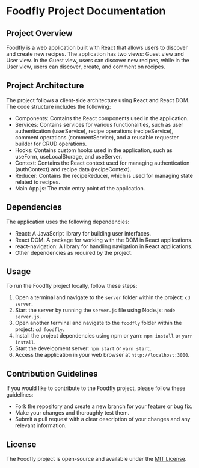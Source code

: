 # Foodfly Project Documentation

## Project Overview

Foodfly is a web application built with React that allows users to discover and create new recipes. The application has two views: Guest view and User view. In the Guest view, users can discover new recipes, while in the User view, users can discover, create, and comment on recipes.

## Project Architecture

The project follows a client-side architecture using React and React DOM. The code structure includes the following:

- Components: Contains the React components used in the application.
- Services: Contains services for various functionalities, such as user authentication (userService), recipe operations (recipeService), comment operations (commentService), and a reusable requester builder for CRUD operations.
- Hooks: Contains custom hooks used in the application, such as useForm, useLocalStorage, and useServer.
- Context: Contains the React context used for managing authentication (authContext) and recipe data (recipeContext).
- Reducer: Contains the recipeReducer, which is used for managing state related to recipes.
- Main App.js: The main entry point of the application.

## Dependencies

The application uses the following dependencies:

- React: A JavaScript library for building user interfaces.
- React DOM: A package for working with the DOM in React applications.
- react-navigation: A library for handling navigation in React applications.
- Other dependencies as required by the project.

## Usage

To run the Foodfly project locally, follow these steps:

1. Open a terminal and navigate to the `server` folder within the project: `cd server`.
2. Start the server by running the `server.js` file using Node.js: `node server.js`.
3. Open another terminal and navigate to the `foodfly` folder within the project: `cd foodfly`.
4. Install the project dependencies using npm or yarn: `npm install` or `yarn install`.
5. Start the development server: `npm start` or `yarn start`.
6. Access the application in your web browser at `http://localhost:3000`.

## Contribution Guidelines

If you would like to contribute to the Foodfly project, please follow these guidelines:

- Fork the repository and create a new branch for your feature or bug fix.
- Make your changes and thoroughly test them.
- Submit a pull request with a clear description of your changes and any relevant information.

## License

The Foodfly project is open-source and available under the [MIT License](LICENSE).

